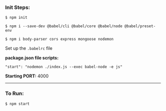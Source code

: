 
### Init Steps:

`$ npm init`

`$ npm i --save-dev @babel/cli @babel/core @babel/node @babel/preset-env`

`$ npm i body-parser cors express mongoose nodemon`

Set up the `.babelrc` file 

**package.json file scripts:** 

`"start": "nodemon ./index.js --exec babel-node -e js"`

**Starting PORT:** 4000

<hr>

### To Run: 

`$ npm start`
